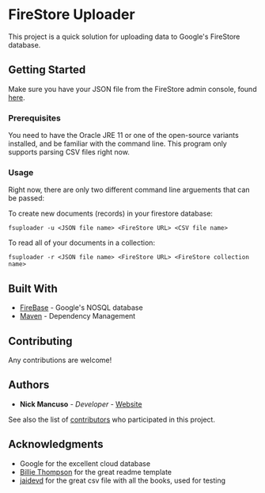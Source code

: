 # FireStore Uploader

This project is a quick solution for uploading data to Google's FireStore database.
## Getting Started

Make sure you have your JSON file from the FireStore admin console, found [here](https://console.firebase.google.com/).

### Prerequisites

You need to have the Oracle JRE 11 or one of the open-source variants installed, and be familiar with the command line.
This program only supports parsing CSV files right now.


### Usage

Right now, there are only two different command line arguements that can be passed:

To create new documents (records) in your firestore database:

```
fsuploader -u <JSON file name> <FireStore URL> <CSV file name>
```

To read all of your documents in a collection:
```
fsuploader -r <JSON file name> <FireStore URL> <FireStore collection name>
```


## Built With

* [FireBase](https://firebase.google.com/) - Google's NOSQL database
* [Maven](https://maven.apache.org/) - Dependency Management

## Contributing

Any contributions are welcome!

## Authors

* **Nick Mancuso** - *Developer* - [Website](https://www.nickmancuso.dev)

See also the list of [contributors](https://github.com/nmancus1/FireStoreUploader/graphs/contributors) who participated in this project.

## Acknowledgments

* Google for the excellent cloud database
* [Billie Thompson](https://gist.github.com/PurpleBooth/109311bb0361f32d87a2) for the great readme template
* [jaidevd](https://gist.github.com/jaidevd/23aef12e9bf56c618c41) for the great csv file with all the books,
used for testing
